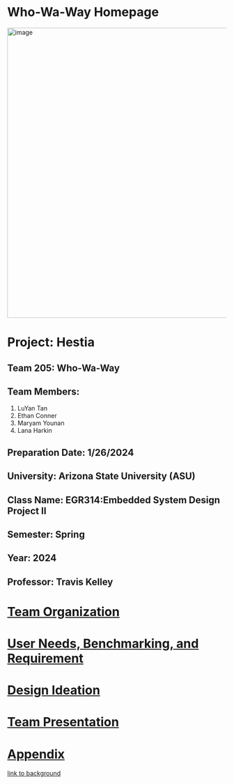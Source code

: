 # Who-Wa-Way Homepage
<img width="666" alt="image" src="https://github.com/WhoWaWay/WhoWaWay.github.io/assets/157083035/5820f121-d3da-4e51-8556-4de37f0792f6">

# Project: Hestia
## Team 205: Who-Wa-Way
## Team Members:
1. LuYan Tan
1. Ethan Conner
1. Maryam Younan
1. Lana Harkin
## Preparation Date: 1/26/2024
## University: Arizona State University (ASU)
## Class Name: EGR314:Embedded System Design Project II
## Semester: Spring
## Year: 2024
## Professor: Travis Kelley

# [Team Organization](/Team-Organization.md)




# [User Needs, Benchmarking, and Requirement](/UserNeeds-Benchmarking-Requirements)

# [Design Ideation](/Design-Ideation.md)

# [Team Presentation](Presentation.md)

# [Appendix](/Appendix.md)
[link to background](/background.md)

